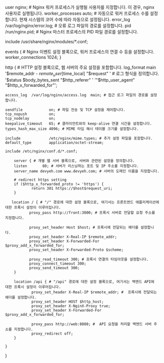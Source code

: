 user nginx; # Nginx 워커 프로세스가 실행될 사용자를 지정합니다. 이 경우, nginx 사용자로 실행됩니다.
worker_processes auto; # 자동으로 워커 프로세스 수를 설정합니다. 현재 시스템의 코어 수에 따라 자동으로 설정됩니다.
error_log /var/log/nginx/error.log; # 오류 로그 파일의 경로를 설정합니다.
pid /run/nginx.pid; # Nginx 마스터 프로세스의 PID 파일 경로를 설정합니다.

include /usr/share/nginx/modules/\*.conf;

events { # Nginx 이벤트 설정 블록으로, 워커 프로세스의 연결 수 등을 설정합니다.
worker_connections 1024;
}

http { # HTTP 설정 블록으로, 웹 서버의 주요 설정을 포함합니다.
log_format main '$remote_addr - $remote_user [$time_local] "$request" ' # 로그 형식을 정의합니다.
                      '$status $body_bytes_sent "$http_referer" '
'"$http_user_agent" "$http_x_forwarded_for"';

    access_log  /var/log/nginx/access.log  main; # 접근 로그 파일의 경로를 설정합니다.

    sendfile            on; # 파일 전송 및 TCP 설정을 제어합니다.
    tcp_nopush          on;
    tcp_nodelay         on;
    keepalive_timeout   65; # 클라이언트와의 keep-alive 연결 시간을 설정합니다.
    types_hash_max_size 4096; # MIME 타입 해시 테이블 크기를 설정합니다.

    include             /etc/nginx/mime.types; # 추가 설정 파일을 포함합니다.
    default_type        application/octet-stream;

    include /etc/nginx/conf.d/*.conf;

    	server { # 개별 웹 서버 블록으로, 서버와 관련된 설정을 정의합니다.
        listen       80; # 서버가 리스닝하는 포트 및 IP 주소를 지정합니다.
        server_name devyeh.com www.devyeh.com; # 서버의 도메인 이름을 지정합니다.

        # redirect https setting
        if ($http_x_forwarded_proto != 'https') {
                return 301 https://$host$request_uri;
        }

       location / { # "/" 경로에 대한 설정 블록으로, 여기서는 프론트엔드 애플리케이션에 대한 프록시 설정이 이루어집니다.
               proxy_pass http://front:3000; # 프록시 서버로 전달할 요청 주소를 지정합니다.

               proxy_set_header Host $host; # 프록시에 전달되는 헤더를 설정합니다.
               proxy_set_header X-Real-IP $remote_addr;
               proxy_set_header X-Forwarded-For $proxy_add_x_forwarded_for;
               proxy_set_header X-Forwarded-Proto $scheme;

               proxy_read_timeout 300; # 프록시 연결의 타임아웃을 설정합니다.
               proxy_connect_timeout 300;
               proxy_send_timeout 300;
        }

        location /api { # "/api" 경로에 대한 설정 블록으로, 여기서는 백엔드 API에 대한 프록시 설정이 이루어집니다.
                proxy_set_header X-Real-IP $remote_addr; #  프록시에 전달되는 헤더를 설정합니다.
                proxy_set_header HOST $http_host;
                proxy_set_header X-NginX-Proxy true;
                proxy_set_header X-Forwarded-For $proxy_add_x_forwarded_for;

                proxy_pass http://web:8080; #  API 요청을 처리할 백엔드 서버 주소를 지정합니다.
                proxy_redirect off;
        }

    }

}
